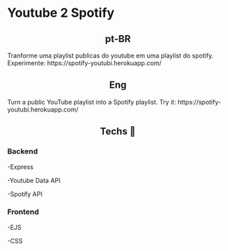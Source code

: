 <h1> Youtube 2 Spotify </p>

<h2 align="center">
  pt-BR
</h2>

<p> Tranforme uma playlist publicas do youtube em uma playlist do spotify. Experimente: https://spotify-youtubi.herokuapp.com/ <p />

<h2 align="center">
  Eng
</h2>

<p> Turn a public YouTube playlist into a Spotify playlist. Try it: https://spotify-youtubi.herokuapp.com/ <p />

<h2 align="center">
  Techs 🚀
</h2>

<h3>
  Backend  
</h3>
 <p>-Express<p/>
 <p>-Youtube Data API<p/>
 <p>-Spotify API<p/>
<h3>
  Frontend  
</h3>
 <p>-EJS<p/>
 <p>-CSS<p/>
